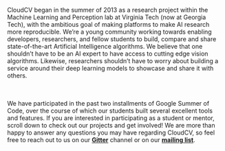 CloudCV began in the summer of 2013 as a research project within the Machine Learning and Perception lab at Virginia Tech (now at Georgia Tech), with the ambitious goal of making platforms to make AI research more reproducible. We’re a young community working towards enabling developers, researchers, and fellow students to build, compare and share state-of-the-art Artificial Intelligence algorithms. We believe that one shouldn’t have to be an AI expert to have access to cutting edge vision algorithms. Likewise, researchers shouldn’t have to worry about building a service around their deep learning models to showcase and share it with others.  
<br/><br/>

We have participated in the past two installments of Google Summer of Code, over the course of which our students built several excellent tools and features. If you are interested in participating as a student or mentor, scroll down to check out our projects and get involved! We are more than happy to answer any questions you may have regarding CloudCV, so feel free to reach out to us on our <a href="https://gitter.im/Cloud-CV"><b>Gitter</b></a> channel or on our <a href="https://groups.google.com/forum/#!forum/cloudcv"><b>mailing list</b></a>.
<br/><br/>

